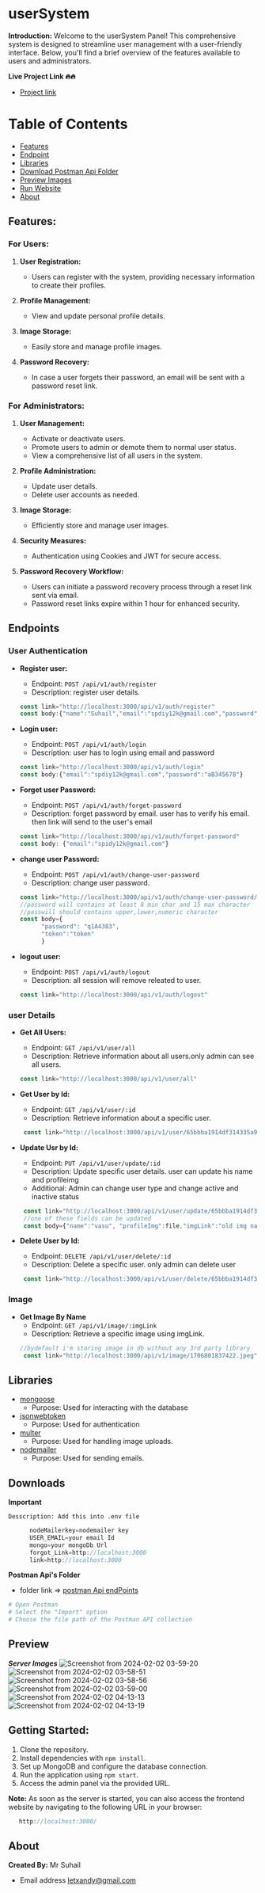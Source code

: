 # userSystem

**Introduction:**
Welcome to the userSystem Panel! This comprehensive system is designed to streamline user management with a user-friendly interface. Below, you'll find a brief overview of the features available to users and administrators.

**Live Project Link 🔥🔥**
 - [Project link](https://admino.onrender.com/)

# Table of Contents
- [Features](#features)
- [Endpoint](#endpoints)
- [Libraries](#libraries)
- [Download  Postman Api Folder](#downloads)
- [Preview Images](#preview)
- [Run Website](#getting-started)
- [About](#about)


## Features:

### For Users:

1. **User Registration:**
   - Users can register with the system, providing necessary information to create their profiles.

2. **Profile Management:**
   - View and update personal profile details.

3. **Image Storage:**
   - Easily store and manage profile images.

4. **Password Recovery:**
   - In case a user forgets their password, an email will be sent with a password reset link.

### For Administrators:

1. **User Management:**
   - Activate or deactivate users.
   - Promote users to admin or demote them to normal user status.
   - View a comprehensive list of all users in the system.

2. **Profile Administration:**
   - Update user details.
   - Delete user accounts as needed.

3. **Image Storage:**
   - Efficiently store and manage user images.

4. **Security Measures:**
   - Authentication using Cookies and JWT for secure access.

5. **Password Recovery Workflow:**
   - Users can initiate a password recovery process through a reset link sent via email.
   - Password reset links expire within 1 hour for enhanced security.


## Endpoints

### User Authentication
- **Register user:**
  - Endpoint: `POST /api/v1/auth/register`
  - Description: register user details.
  ```javascript
  const link="http://localhost:3000/api/v1/auth/register"
  const body:{"name":"Suhail","email":"spdiy12k@gmail.com","password":"aB345678","profileImg":file}
  ```

- **Login user:**
  - Endpoint: `POST /api/v1/auth/login`
  - Description: user has to login using email and password
  ```javascript
  const link="http://localhost:3000/api/v1/auth/login"
  const body:{"email":"spdiy12k@gmail.com","password":"aB345678"}
  ```

- **Forget user Password:**
  - Endpoint: `POST /api/v1/auth/forget-password`
  - Description: forget password by email. user has to verify his email. then link will send to the user's email
  ```javascript
  const link="http://localhost:3000/api/v1/auth/forget-password"
  const body: {"email":"spidy12k@gmail.com"}
  ```

- **change user Password:**
  - Endpoint: `POST /api/v1/auth/change-user-password`
  - Description:  change user password.
  ```javascript
  const link="http://localhost:3000/api/v1/auth/change-user-password/65baacdd2938ca0c674b1848"
  //password will contains at least 8 min char and 15 max character
  //passwill should contains upper,lower,numeric character
  const body={
        "password": "q1A4383",
        "token":"token"
        }
  ```

- **logout user:**
  - Endpoint: `POST /api/v1/auth/logout`
  - Description: all session will remove releated to user.
  ```javascript
  const link="http://localhost:3000/api/v1/auth/logout"
  ```

### user Details

- **Get All Users:**
  - Endpoint: `GET /api/v1/user/all`
  - Description: Retrieve information about all users.only admin can see all users.
  ```javascript
  const link="http://localhost:3000/api/v1/user/all"
  ```

- **Get User by Id:**
  - Endpoint: `GET /api/v1/user/:id`
  - Description: Retrieve information about a specific user.
  ```javascript
   const link="http://localhost:3000/api/v1/user/65bbba1914df314335a96a19"
  ```

- **Update Usr by Id:**
  - Endpoint: `PUT /api/v1/user/update/:id`
  - Description:  Update specific user details. user can update his name and profileimg
  - Additional: Admin can change user type and change active and inactive status
  ```javascript
   const link="http://localhost:3000/api/v1/user/update/65bbba1914df314335a96a19"
   //one of these fields can be updated
   const body={"name":"vasu", "profileImg":file,"imgLink":"old img name"}
  ```

- **Delete User by Id:**
  - Endpoint: `DELETE /api/v1/user/delete/:id`
  - Description:  Delete a specific user. only admin can delete user
  ```javascript
   const link="http://localhost:3000/api/v1/user/delete/65bbba1914df314335a96a19013"
  ```

### Image
- **Get Image By Name**
  - Endpoint: `GET /api/v1/image/:imgLink`
  - Description:  Retrieve a specific image using imgLink.
  ```javascript
  //bydefault i'm storing image in db without any 3rd party library
   const link="http://localhost:3000/api/v1/image/1706801837422.jpeg"
  ```

## Libraries 

- [mongoose](https://www.npmjs.com/package/mongoose)
  - Purpose: Used for interacting with the database
- [jsonwebtoken](https://www.npmjs.com/package/jsonwebtoken)
  - Purpose: Used for authentication
- [multer](https://www.npmjs.com/package/multer)
  - Purpose: Used for handling image uploads.
- [nodemailer](https://www.npmjs.com/package/nodemailer)
  - Purpose: Used for sending emails.




## Downloads
   **Important**

    Desscription: Add this into .env file

   ```javascript
         nodeMailerkey=nodemailer key
         USER_EMAIL=your email Id
         mongo=your mongoDb Url
         forgot_Link=http://localhost:3000
         link=http://localhost:3000
   ```
      
      
      
   **Postman Api's Folder**
   - folder link => [postman Api endPoints](https://github.com/itsmeAryan/userSystem/tree/master/postmanApiFolder)
   
   ```bash
   # Open Postman
   # Select the "Import" option
   # Choose the file path of the Postman API collection

   ```
  ## Preview
  ***Server Images***
  ![Screenshot from 2024-02-02 03-59-20](https://github.com/itsmeAryan/userSystem/assets/85377449/35d2027e-f307-42d1-b8f7-92c5156daa6b)
![Screenshot from 2024-02-02 03-58-51](https://github.com/itsmeAryan/userSystem/assets/85377449/308c8c97-eb95-496a-acb0-266b4a268809)
![Screenshot from 2024-02-02 03-58-56](https://github.com/itsmeAryan/userSystem/assets/85377449/feb508e9-e6d5-411a-ae19-4ab1aeff5335)
![Screenshot from 2024-02-02 03-59-00](https://github.com/itsmeAryan/userSystem/assets/85377449/d6709d01-b5bf-4947-a9f0-36196f1b634c)
![Screenshot from 2024-02-02 04-13-13](https://github.com/itsmeAryan/userSystem/assets/85377449/3876fc30-966c-49a6-a6f2-c8f3c6d57fe1)
![Screenshot from 2024-02-02 04-13-19](https://github.com/itsmeAryan/userSystem/assets/85377449/c084b23d-8cfd-4f12-a598-9d3e3944c251)


## Getting Started:

1. Clone the repository.
2. Install dependencies with `npm install`.
3. Set up MongoDB and configure the database connection.
4. Run the application using `npm start`.
5. Access the admin panel via the provided URL.

**Note:** As soon as the server is started, you can also access the frontend website by navigating to the following URL in your browser:

```javascript
   http://localhost:3000/

```
## About
**Created By:** Mr Suhail
- Email address letxandy@gmail.com
